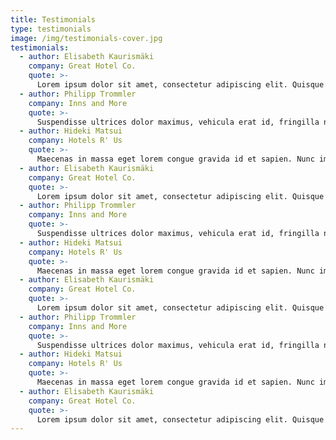 ```yaml
---
title: Testimonials
type: testimonials
image: /img/testimonials-cover.jpg
testimonials:
  - author: Elisabeth Kaurismäki
    company: Great Hotel Co.
    quote: >-
      Lorem ipsum dolor sit amet, consectetur adipiscing elit. Quisque et aliquam urna. Nullam sit amet felis a nunc ultricies vestibulum tincidunt mattis sem. Vestibulum sed ultricies leo.
  - author: Philipp Trommler
    company: Inns and More
    quote: >-
      Suspendisse ultrices dolor maximus, vehicula erat id, fringilla neque. Etiam mattis volutpat fringilla. Mauris ullamcorper id turpis et vestibulum.
  - author: Hideki Matsui
    company: Hotels R' Us
    quote: >-
      Maecenas in massa eget lorem congue gravida id et sapien. Nunc imperdiet risus id euismod cursus. Maecenas id tortor quis odio euismod gravida id et eros. Curabitur semper id magna at condimentum.
  - author: Elisabeth Kaurismäki
    company: Great Hotel Co.
    quote: >-
      Lorem ipsum dolor sit amet, consectetur adipiscing elit. Quisque et aliquam urna. Nullam sit amet felis a nunc ultricies vestibulum tincidunt mattis sem. Vestibulum sed ultricies leo.
  - author: Philipp Trommler
    company: Inns and More
    quote: >-
      Suspendisse ultrices dolor maximus, vehicula erat id, fringilla neque. Etiam mattis volutpat fringilla. Mauris ullamcorper id turpis et vestibulum.
  - author: Hideki Matsui
    company: Hotels R' Us
    quote: >-
      Maecenas in massa eget lorem congue gravida id et sapien. Nunc imperdiet risus id euismod cursus. Maecenas id tortor quis odio euismod gravida id et eros. Curabitur semper id magna at condimentum.
  - author: Elisabeth Kaurismäki
    company: Great Hotel Co.
    quote: >-
      Lorem ipsum dolor sit amet, consectetur adipiscing elit. Quisque et aliquam urna. Nullam sit amet felis a nunc ultricies vestibulum tincidunt mattis sem. Vestibulum sed ultricies leo.
  - author: Philipp Trommler
    company: Inns and More
    quote: >-
      Suspendisse ultrices dolor maximus, vehicula erat id, fringilla neque. Etiam mattis volutpat fringilla. Mauris ullamcorper id turpis et vestibulum.
  - author: Hideki Matsui
    company: Hotels R' Us
    quote: >-
      Maecenas in massa eget lorem congue gravida id et sapien. Nunc imperdiet risus id euismod cursus. Maecenas id tortor quis odio euismod gravida id et eros. Curabitur semper id magna at condimentum.
  - author: Elisabeth Kaurismäki
    company: Great Hotel Co.
    quote: >-
      Lorem ipsum dolor sit amet, consectetur adipiscing elit. Quisque et aliquam urna. Nullam sit amet felis a nunc ultricies vestibulum tincidunt mattis sem. Vestibulum sed ultricies leo.
---
```

